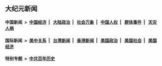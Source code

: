 ## 大纪元新闻

#### 中国新闻 &nbsp;>&nbsp; [中国经济](indexes/ncid283/README.md?02230445) &nbsp;| &nbsp; [大陆政治](indexes/ncid277/README.md?02230445) &nbsp;| &nbsp; [社会万象](indexes/ncid282/README.md?02230445) &nbsp;| &nbsp; [中国人权](indexes/ncid278/README.md?02230445) &nbsp;| &nbsp; [群体事件](indexes/ncid279/README.md?02230445) &nbsp;| &nbsp; [天灾人祸](indexes/ncid280/README.md?02230445)

#### 国际新闻 &nbsp;>&nbsp; [美中关系](indexes/nf1412576/README.md?02230445) &nbsp;| &nbsp; [台湾新闻](indexes/ncid1349361/README.md?02230445) &nbsp;| &nbsp; [香港新闻](indexes/ncid1349362/README.md?02230445) &nbsp;| &nbsp; [美国政治](indexes/ncid1078159/README.md?02230445) &nbsp;| &nbsp; [美国社会](indexes/ncid1078160/README.md?02230445) &nbsp;| &nbsp; [美国经济](indexes/ncid1078158/README.md?02230445)

#### 特别专题 &nbsp;>&nbsp; [中共百年历史](https://github.com/epoch-news/epoch-special/blob/master/README.md?02230445)  
